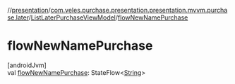 //[presentation](../../../index.md)/[com.veles.purchase.presentation.presentation.mvvm.purchase.later](../index.md)/[ListLaterPurchaseViewModel](index.md)/[flowNewNamePurchase](flow-new-name-purchase.md)

# flowNewNamePurchase

[androidJvm]\
val [flowNewNamePurchase](flow-new-name-purchase.md): StateFlow&lt;[String](https://kotlinlang.org/api/latest/jvm/stdlib/kotlin/-string/index.html)&gt;
